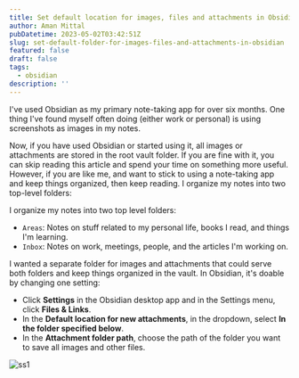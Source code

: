 ```yaml
---
title: Set default location for images, files and attachments in Obsidian
author: Aman Mittal
pubDatetime: 2023-05-02T03:42:51Z
slug: set-default-folder-for-images-files-and-attachments-in-obsidian
featured: false
draft: false
tags:
  - obsidian
description: ''
---
```


I've used Obsidian as my primary note-taking app for over six months. One thing I've found myself often doing (either work or personal) is using screenshots as images in my notes.

Now, if you have used Obsidian or started using it, all images or attachments are stored in the root vault folder. If you are fine with it, you can skip reading this article and spend your time on something more useful. However, if you are like me, and want to stick to using a note-taking app and keep things organized, then keep reading.
I organize my notes into two top-level folders:

I organize my notes into two top level folders:

- `Areas`: Notes on stuff related to my personal life, books I read, and things I'm learning.
- `Inbox`: Notes on work, meetings, people, and the articles I'm working on.

I wanted a separate folder for images and attachments that could serve both folders and keep things organized in the vault. In Obsidian, it's doable by changing one setting:

- Click **Settings** in the Obsidian desktop app and in the Settings menu, click **Files & Links**.
- In the **Default location for new attachments**, in the dropdown, select **In the folder specified below**.
- In the **Attachment folder path**, choose the path of the folder you want to save all images and other files.

![ss1](https://i.imgur.com/D2AyGqt.png)
